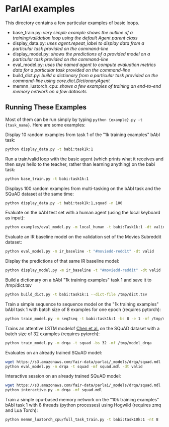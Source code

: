 # ParlAI examples

This directory contains a few particular examples of basic loops.

- base_train.py: _very simple example shows the outline of a training/validation loop using the default Agent parent class_
- display_data.py: _uses agent.repeat_label to display data from a particular task provided on the command-line_
- display_model.py: _shows the predictions of a provided model on a particular task provided on the command-line_
- eval_model.py: _uses the named agent to compute evaluation metrics data for a particular task provided on the command-line_
- build_dict.py: _build a dictionary from a particular task provided on the command-line using core.dict.DictionaryAgent_
- memnn_luatorch_cpu: _shows a few examples of training an end-to-end memory network on a few datasets_

## Running These Examples

Most of them can be run simply by typing `python {example}.py -t {task_name}`. Here are some examples:

Display 10 random examples from task 1 of the "1k training examples" bAbI task:
```bash
python display_data.py -t babi:task1k:1
```

Run a train/valid loop with the basic agent (which prints what it receives and then says hello to the teacher, rather than learning anything) on the babi task:
```bash
python base_train.py -t babi:task1k:1
```

Displays 100 random examples from multi-tasking on the bAbI task and the SQuAD dataset at the same time:
```bash
python display_data.py -t babi:task1k:1,squad -n 100
```

Evaluate on the bAbI test set with a human agent (using the local keyboard as input):
```bash
python examples/eval_model.py -m local_human -t babi:Task1k:1 -dt valid
```

Evaluate an IR baseline model on the validation set of the Movies Subreddit dataset:
```bash
python eval_model.py -m ir_baseline -t "#moviedd-reddit" -dt valid
```

Display the predictions of that same IR baseline model:
```bash
python display_model.py -m ir_baseline -t "#moviedd-reddit" -dt valid
```

Build a dictionary on a bAbI "1k training examples" task 1 and save it to /tmp/dict.tsv
```bash
python build_dict.py -t babi:task1k:1 --dict-file /tmp/dict.tsv
```

Train a simple sequence to sequence model on the "1k training examples" bAbI task 1 with batch size of 8 examples for one epoch (requires pytorch):
```bash
python train_model.py -m seq2seq -t babi:task1k:1 -bs 8 -e 1 -mf /tmp/model_s2s
```

Trains an attentive LSTM modelof [Chen et al.](https://arxiv.org/abs/1704.00051) on the SQuAD dataset with a batch size of 32 examples (requires pytorch):
```bash
python train_model.py -m drqa -t squad -bs 32 -mf /tmp/model_drqa
```

Evaluates on an already trained SQuAD model:
```bash
wget https://s3.amazonaws.com/fair-data/parlai/_models/drqa/squad.mdl
python eval_model.py -m drqa -t squad -mf squad.mdl -dt valid
```

Interactive session on an already trained SQuAD model:
```bash
wget https://s3.amazonaws.com/fair-data/parlai/_models/drqa/squad.mdl
python interactive.py -m drqa -mf squad.mdl
```

Train a simple cpu-based memory network on the "10k training examples" bAbI task 1 with 8 threads (python processes) using Hogwild (requires zmq and Lua Torch):
```bash
python memnn_luatorch_cpu/full_task_train.py -t babi:task10k:1 -nt 8
```
